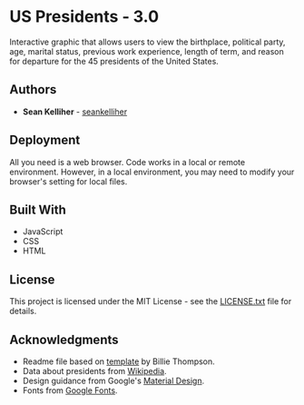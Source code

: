 # US Presidents - 3.0

Interactive graphic that allows users to view the birthplace, political party, age, marital status, previous work experience, length of term, and reason for departure for the 45 presidents of the United States.

## Authors

* **Sean Kelliher** - [seankelliher](https://github.com/seankelliher)

## Deployment

All you need is a web browser. Code works in a local or remote environment. However, in a local environment, you may need to modify your browser's setting for local files.

## Built With

* JavaScript
* CSS
* HTML

## License

This project is licensed under the MIT License - see the [LICENSE.txt](LICENSE.txt) file for details.

## Acknowledgments

* Readme file based on [template](https://gist.github.com/PurpleBooth/109311bb0361f32d87a2) by Billie Thompson.
* Data about presidents from [Wikipedia](https://www.wikipedia.org).
* Design guidance from Google's [Material Design](https://material.io/design).
* Fonts from [Google Fonts](https://fonts.google.com).
